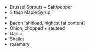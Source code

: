 - Brussel Sprouts + Salt/pepper
- 3 tbsp Maple Syrup
- 
- Bacon [shitload, highest fat content]
- Onion, chopped + sauteed
- Garlic
- Shallot
- rosemary
